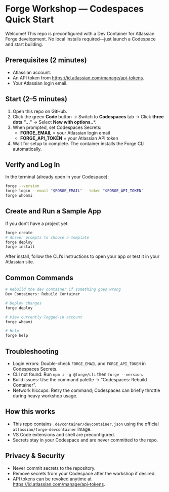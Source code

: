 # Forge Workshop — Codespaces Quick Start

Welcome! This repo is preconfigured with a Dev Container for Atlassian Forge development. No local installs required—just launch a Codespace and start building.

## Prerequisites (2 minutes)
- Atlassian account.
- An API token from https://id.atlassian.com/manage/api-tokens.
- Your Atlassian login email.

## Start (2–5 minutes)
1. Open this repo on GitHub.
2. Click the green **Code** button → Switch to **Codespaces** tab → Click **three dots "..."** → Select **New with options..***.
3. When prompted, set Codespaces Secrets:
   - **FORGE_EMAIL** = your Atlassian login email
   - **FORGE_API_TOKEN** = your Atlassian API token
4. Wait for setup to complete. The container installs the Forge CLI automatically.

## Verify and Log In
In the terminal (already open in your Codespace):
```bash
forge --version
forge login --email "$FORGE_EMAIL" --token "$FORGE_API_TOKEN"
forge whoami
```

## Create and Run a Sample App
If you don’t have a project yet:
```bash
forge create
# Answer prompts to choose a template
forge deploy
forge install
```
After install, follow the CLI’s instructions to open your app or test it in your Atlassian site.

## Common Commands
```bash
# Rebuild the dev container if something goes wrong
Dev Containers: Rebuild Container

# Deploy changes
forge deploy

# View currently logged-in account
forge whoami

# Help
forge help
```

## Troubleshooting
- Login errors: Double-check `FORGE_EMAIL` and `FORGE_API_TOKEN` in Codespaces Secrets.
- CLI not found: Run `npm i -g @forge/cli` then `forge --version`.
- Build issues: Use the command palette → “Codespaces: Rebuild Container”.
- Network hiccups: Retry the command; Codespaces can briefly throttle during heavy workshop usage.

## How this works
- This repo contains `.devcontainer/devcontainer.json` using the official `atlassian/forge-devcontainer` image.
- VS Code extensions and shell are preconfigured.
- Secrets stay in your Codespace and are never committed to the repo.

## Privacy & Security
- Never commit secrets to the repository.
- Remove secrets from your Codespace after the workshop if desired.
- API tokens can be revoked anytime at https://id.atlassian.com/manage/api-tokens.
